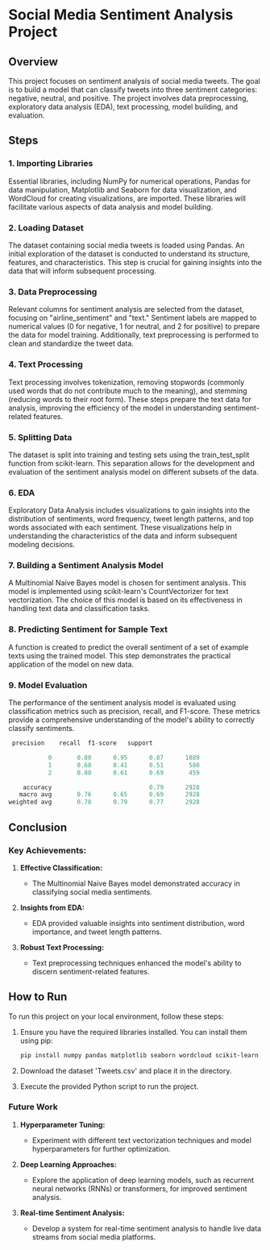 # Social Media Sentiment Analysis Project

## Overview

This project focuses on sentiment analysis of social media tweets. The goal is to build a model that can classify tweets into three sentiment categories: negative, neutral, and positive. The project involves data preprocessing, exploratory data analysis (EDA), text processing, model building, and evaluation.

## Steps

### 1. Importing Libraries

Essential libraries, including NumPy for numerical operations, Pandas for data manipulation, Matplotlib and Seaborn for data visualization, and WordCloud for creating visualizations, are imported. These libraries will facilitate various aspects of data analysis and model building.

### 2. Loading Dataset

The dataset containing social media tweets is loaded using Pandas. An initial exploration of the dataset is conducted to understand its structure, features, and characteristics. This step is crucial for gaining insights into the data that will inform subsequent processing.

### 3. Data Preprocessing

Relevant columns for sentiment analysis are selected from the dataset, focusing on "airline_sentiment" and "text." Sentiment labels are mapped to numerical values (0 for negative, 1 for neutral, and 2 for positive) to prepare the data for model training. Additionally, text preprocessing is performed to clean and standardize the tweet data.

### 4. Text Processing

Text processing involves tokenization, removing stopwords (commonly used words that do not contribute much to the meaning), and stemming (reducing words to their root form). These steps prepare the text data for analysis, improving the efficiency of the model in understanding sentiment-related features.

### 5. Splitting Data

The dataset is split into training and testing sets using the train_test_split function from scikit-learn. This separation allows for the development and evaluation of the sentiment analysis model on different subsets of the data.

### 6. EDA

Exploratory Data Analysis includes visualizations to gain insights into the distribution of sentiments, word frequency, tweet length patterns, and top words associated with each sentiment. These visualizations help in understanding the characteristics of the data and inform subsequent modeling decisions.

### 7. Building a Sentiment Analysis Model

A Multinomial Naive Bayes model is chosen for sentiment analysis. This model is implemented using scikit-learn's CountVectorizer for text vectorization. The choice of this model is based on its effectiveness in handling text data and classification tasks.

### 8. Predicting Sentiment for Sample Text

A function is created to predict the overall sentiment of a set of example texts using the trained model. This step demonstrates the practical application of the model on new data.

### 9. Model Evaluation

The performance of the sentiment analysis model is evaluated using classification metrics such as precision, recall, and F1-score. These metrics provide a comprehensive understanding of the model's ability to correctly classify sentiments.

```python
 precision    recall  f1-score   support

           0       0.80      0.95      0.87      1889
           1       0.68      0.41      0.51       580
           2       0.80      0.61      0.69       459

    accuracy                           0.79      2928
   macro avg       0.76      0.65      0.69      2928
weighted avg       0.78      0.79      0.77      2928
```

## Conclusion

### Key Achievements:

1. **Effective Classification:**
   - The Multinomial Naive Bayes model demonstrated accuracy in classifying social media sentiments.

2. **Insights from EDA:**
   - EDA provided valuable insights into sentiment distribution, word importance, and tweet length patterns.

3. **Robust Text Processing:**
   - Text preprocessing techniques enhanced the model's ability to discern sentiment-related features.
  

## How to Run

To run this project on your local environment, follow these steps:

1. Ensure you have the required libraries installed. You can install them using pip:

   ```bash
   pip install numpy pandas matplotlib seaborn wordcloud scikit-learn
   ```
2. Download the dataset 'Tweets.csv' and place it in the directory.
3. Execute the provided Python script to run the project.


### Future Work

1. **Hyperparameter Tuning:**
   - Experiment with different text vectorization techniques and model hyperparameters for further optimization.

2. **Deep Learning Approaches:**
   - Explore the application of deep learning models, such as recurrent neural networks (RNNs) or transformers, for improved sentiment analysis.

3. **Real-time Sentiment Analysis:**
   - Develop a system for real-time sentiment analysis to handle live data streams from social media platforms.

